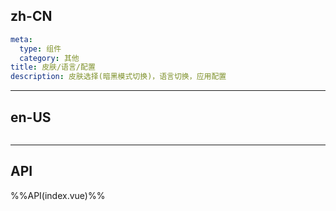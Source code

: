 ## zh-CN
```yaml
meta:
  type: 组件
  category: 其他
title: 皮肤/语言/配置
description: 皮肤选择(暗黑模式切换)，语言切换，应用配置
```
---
## en-US
```yaml

```
---


## API

%%API(index.vue)%%
